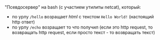 "Псевдосервер" на bash (с участием утилиты netcat), который:

* по урлу `/hello` возращает *html* с текстом `Hello World!` (настоящий http ответ)
* по урлу `/echo` возращает то что получил (если это http request, то возвращать http request, если просто текст - то возвращать текст)

